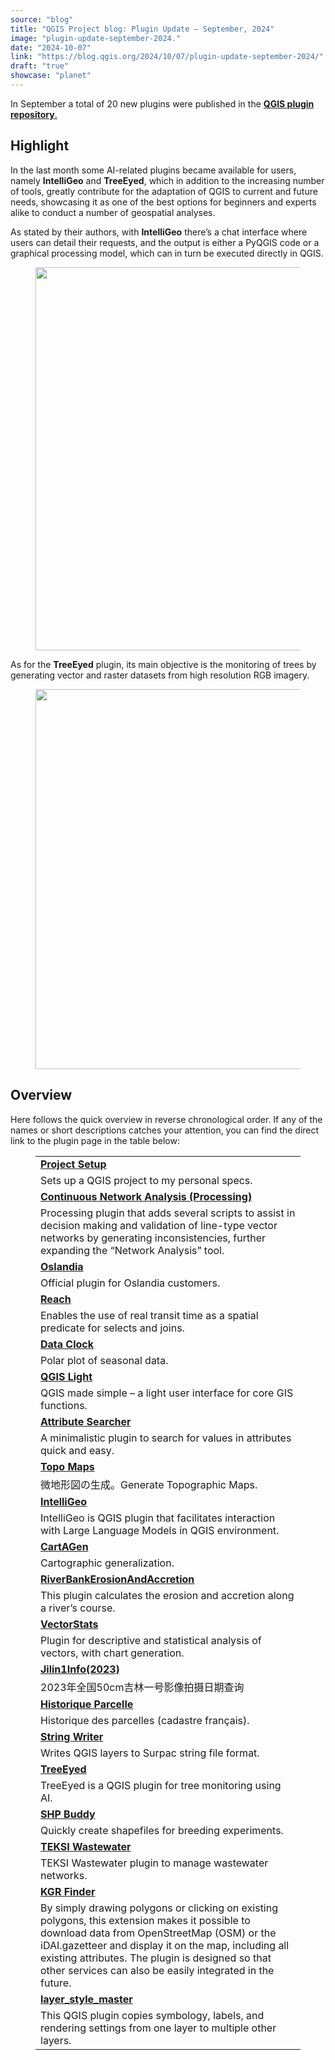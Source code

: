 ```yaml
---
source: "blog"
title: "QGIS Project blog: Plugin Update – September, 2024"
image: "plugin-update-september-2024."
date: "2024-10-07"
link: "https://blog.qgis.org/2024/10/07/plugin-update-september-2024/"
draft: "true"
showcase: "planet"
---
```


<p>In September a total of 20 new plugins were published in the <a href="https://plugins.qgis.org/plugins/"><strong>QGIS plugin repository</strong>.</a></p>



<h2 class="wp-block-heading">Highlight</h2>



<p>In the last month some AI-related plugins became available for users, namely <strong>IntelliGeo</strong> and <strong>TreeEyed</strong>, which in addition to the increasing number of tools, greatly contribute for the adaptation of QGIS to current and future needs, showcasing it as one of the best options for beginners and experts alike to conduct a number of geospatial analyses.</p>



<p>As stated by their authors, with <strong>IntelliGeo</strong> there&#8217;s a chat interface where users can detail their requests, and the output is either a PyQGIS code or a graphical processing model, which can in turn be executed directly in QGIS.</p>



<figure class="wp-block-image size-large is-resized"><a href="https://blog.qgis.org/wp-content/uploads/2024/10/plugin_intelligeo.png"><img alt="" class="wp-image-3129" height="576" src="https://blog.qgis.org/wp-content/uploads/2024/10/plugin_intelligeo.png?w=1024" style="width: 613px; height: auto;" tabindex="0" width="1024" /></a></figure>



<p>As for the <strong>TreeEyed</strong> plugin, its main objective is the monitoring of trees by generating vector and raster datasets from high resolution RGB imagery.</p>



<figure class="wp-block-image size-large is-resized"><a href="https://blog.qgis.org/wp-content/uploads/2024/10/plugin_treeeyed.png"><img alt="" class="wp-image-3131" height="527" src="https://blog.qgis.org/wp-content/uploads/2024/10/plugin_treeeyed.png?w=1024" style="width: 608px; height: auto;" tabindex="0" width="1024" /></a></figure>



<p></p>



<h2 class="wp-block-heading">Overview</h2>



<p>Here follows the quick overview in reverse chronological order. If any of the names or short descriptions catches your attention, you can find the direct link to the plugin page in the table below: </p>



<figure class="wp-block-table"><table class="has-fixed-layout"><tbody><tr><td><a href="https://plugins.qgis.org/plugins/ProjectSetup/"><strong><a href="https://plugins.qgis.org/plugins/ProjectSetup/">Project Setup</a></strong></a></td></tr><tr><td>Sets up a QGIS project to my personal specs.</td></tr><tr><td><a href="https://plugins.qgis.org/plugins/continuous_network_analysis/"><strong>Continuous Network Analysis (Processing)</strong></a></td></tr><tr><td>Processing plugin that adds several scripts to assist in decision making and validation of line-type vector networks by generating inconsistencies, further expanding the “Network Analysis” tool.</td></tr><tr><td><a href="https://plugins.qgis.org/plugins/oslandia/"><strong>Oslandia</strong></a></td></tr><tr><td>Official plugin for Oslandia customers.</td></tr><tr><td><a href="https://plugins.qgis.org/plugins/Reach/"><strong>Reach</strong></a></td></tr><tr><td>Enables the use of real transit time as a spatial predicate for selects and joins.</td></tr><tr><td><a href="https://plugins.qgis.org/plugins/qgis_data_clock/"><strong>Data Clock</strong></a></td></tr><tr><td>Polar plot of seasonal data.</td></tr><tr><td><a href="https://plugins.qgis.org/plugins/qgis-light/"><strong>QGIS Light</strong></a></td></tr><tr><td>QGIS made simple &#8211; a light user interface for core GIS functions.</td></tr><tr><td><a href="https://plugins.qgis.org/plugins/AttributeSearcher/"><strong>Attribute Searcher</strong></a></td></tr><tr><td>A minimalistic plugin to search for values in attributes quick and easy.</td></tr><tr><td><a href="https://plugins.qgis.org/plugins/generating_topoglaphic_maps-main/"><strong>Topo Maps</strong></a></td></tr><tr><td>微地形図の生成。Generate Topographic Maps.</td></tr><tr><td><a href="https://plugins.qgis.org/plugins/intelli_geo/"><strong>IntelliGeo</strong></a></td></tr><tr><td>IntelliGeo is QGIS plugin that facilitates interaction with Large Language Models in QGIS environment.</td></tr><tr><td><a href="https://plugins.qgis.org/plugins/cartagen4qgis/"><strong>CartAGen</strong></a></td></tr><tr><td>Cartographic generalization.</td></tr><tr><td><a href="https://plugins.qgis.org/plugins/RiverBankErosionAccretion-main/"><strong>RiverBankErosionAndAccretion</strong></a></td></tr><tr><td>This plugin calculates the erosion and accretion along a river&#8217;s course.</td></tr><tr><td><a href="https://plugins.qgis.org/plugins/VectorStats/"><strong>VectorStats</strong></a></td></tr><tr><td>Plugin for descriptive and statistical analysis of vectors, with chart generation.</td></tr><tr><td><a href="https://plugins.qgis.org/plugins/Jilin1Info-2023-/"><strong>Jilin1Info(2023)</strong></a></td></tr><tr><td>2023年全国50cm吉林一号影像拍摄日期查询</td></tr><tr><td><a href="https://plugins.qgis.org/plugins/historique_parcelle/"><strong>Historique Parcelle</strong></a></td></tr><tr><td>Historique des parcelles (cadastre français).</td></tr><tr><td><a href="https://plugins.qgis.org/plugins/string_writer/"><strong>String Writer</strong></a></td></tr><tr><td>Writes QGIS layers to Surpac string file format.</td></tr><tr><td><a href="https://plugins.qgis.org/plugins/tree_eyed/"><strong>TreeEyed</strong></a></td></tr><tr><td>TreeEyed is a QGIS plugin for tree monitoring using AI.</td></tr><tr><td><a href="https://plugins.qgis.org/plugins/shp_buddy/"><strong>SHP Buddy</strong></a></td></tr><tr><td>Quickly create shapefiles for breeding experiments.</td></tr><tr><td><a href="https://plugins.qgis.org/plugins/teksi_wastewater/"><strong>TEKSI Wastewater</strong></a></td></tr><tr><td>TEKSI Wastewater plugin to manage wastewater networks.</td></tr><tr><td><a href="https://plugins.qgis.org/plugins/kgr_finder/"><strong>KGR Finder</strong></a></td></tr><tr><td>By simply drawing polygons or clicking on existing polygons, this extension makes it possible to download data from OpenStreetMap (OSM) or the iDAI.gazetteer and display it on the map, including all existing attributes. The plugin is designed so that other services can also be easily integrated in the future.</td></tr><tr><td><a href="https://plugins.qgis.org/plugins/layer_style_master/"><strong>layer_style_master</strong></a></td></tr><tr><td>This QGIS plugin copies symbology, labels, and rendering settings from one layer to multiple other layers.</td></tr></tbody></table></figure>



<p></p>

